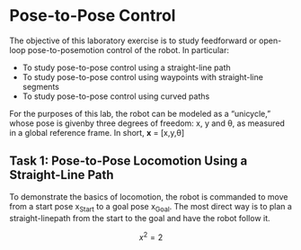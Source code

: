 # Pose-to-Pose Control

The objective of this laboratory exercise is to study feedforward or open-loop pose-to-posemotion control of the robot. In particular:

* To study pose-to-pose control using a straight-line path
* To study pose-to-pose control using waypoints with straight-line segments
* To study pose-to-pose control using curved paths

For the purposes of this lab, the robot can be modeled as a “unicycle,” whose pose is givenby three degrees of freedom: x, y and θ, as measured in a global reference frame. In short, **x** = [x,y,θ]

## Task 1: Pose-to-Pose Locomotion Using a Straight-Line Path
To demonstrate the basics of locomotion, the robot is commanded to move from a start pose x<sub>Start</sub> to a goal pose x<sub>Goal</sub>. The most direct way is to plan a straight-linepath from the start to the goal and have the robot follow it.

$$x^2 = 2$$
